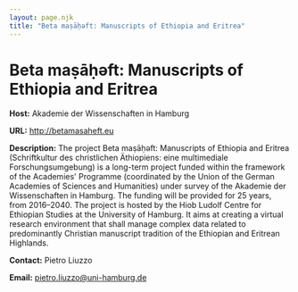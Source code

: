 ```yaml
---
layout: page.njk
title: "Beta maṣāḥǝft: Manuscripts of Ethiopia and Eritrea"
---
```

# Beta maṣāḥǝft: Manuscripts of Ethiopia and Eritrea
**Host:** Akademie der Wissenschaften in Hamburg


**URL:** <http://betamasaheft.eu>


**Description:** The project Beta maṣāḥǝft: Manuscripts of Ethiopia and Eritrea (Schriftkultur des christlichen Äthiopiens: eine multimediale Forschungsumgebung) is a long-term project funded within the framework of the Academies' Programme (coordinated by the Union of the German Academies of Sciences and Humanities) under survey of the Akademie der Wissenschaften in Hamburg. The funding will be provided for 25 years, from 2016–2040. The project is hosted by the Hiob Ludolf Centre for Ethiopian Studies at the University of Hamburg. It aims at creating a virtual research environment that shall manage complex data related to predominantly Christian manuscript tradition of the Ethiopian and Eritrean Highlands.


**Contact:** Pietro Liuzzo


**Email:** pietro.liuzzo@uni-hamburg.de


